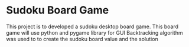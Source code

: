 # Sudoku Board Game

This project is to developed a sudoku desktop board game.
This board game will use python and pygame library for GUI
Backtracking algorithm was used to  to create the sudoku board value and the solution
 
